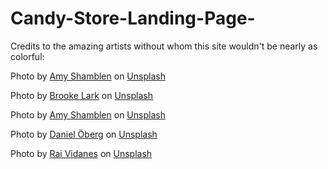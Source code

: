 # Candy-Store-Landing-Page-

Credits to the amazing artists without whom this site wouldn't be nearly as colorful:

Photo by <a href="https://unsplash.com/@amyshamblen?utm_source=unsplash&utm_medium=referral&utm_content=creditCopyText">Amy Shamblen</a> on <a href="https://unsplash.com/s/photos/candy?utm_source=unsplash&utm_medium=referral&utm_content=creditCopyText">Unsplash</a>

Photo by <a href="https://unsplash.com/@brookelark?utm_source=unsplash&utm_medium=referral&utm_content=creditCopyText">Brooke Lark</a> on <a href="https://unsplash.com/s/photos/candy?utm_source=unsplash&utm_medium=referral&utm_content=creditCopyText">Unsplash</a>

Photo by <a href="https://unsplash.com/@amyshamblen?utm_source=unsplash&utm_medium=referral&utm_content=creditCopyText">Amy Shamblen</a> on <a href="https://unsplash.com/s/photos/candy?utm_source=unsplash&utm_medium=referral&utm_content=creditCopyText">Unsplash</a>

Photo by <a href="https://unsplash.com/@artic_studios?utm_source=unsplash&utm_medium=referral&utm_content=creditCopyText">Daniel Öberg</a> on <a href="https://unsplash.com/s/photos/candy?utm_source=unsplash&utm_medium=referral&utm_content=creditCopyText">Unsplash</a>

Photo by <a href="https://unsplash.com/@raividanes?utm_source=unsplash&utm_medium=referral&utm_content=creditCopyText">Rai Vidanes</a> on <a href="https://unsplash.com/s/photos/cookies?utm_source=unsplash&utm_medium=referral&utm_content=creditCopyText">Unsplash</a>
